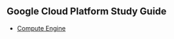 Google Cloud Platform Study Guide
---------------------------------

- [Compute Engine](compute.md) 
